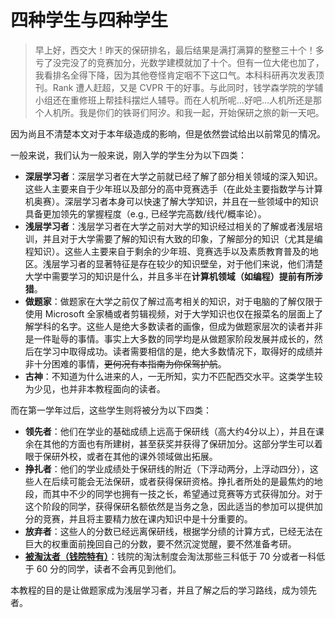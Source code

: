 # 四种学生与四种学生

> 早上好，西交大！昨天的保研排名，最后结果是满打满算的整整三十个！多亏了没完没了的竞赛加分，光数学建模就加了十个。但有一位大佬也加了，我看排名全得下降，因为其他卷怪肯定咽不下这口气。本科科研再次发表顶刊。Rank 遭人赶超，又是 CVPR 干的好事。与此同时，钱学森学院的学辅小组还在重修班上帮挂科摆烂人辅导。而在人机所呢...好吧...人机所还是那个人机所。我是你们的铁哥们阿汐。和我一起，开始保研之旅的新一天吧。

因为尚且不清楚本文对于本年级造成的影响，但是依然尝试给出以前常见的情况。

一般来说，我们认为一般来说，刚入学的学生分为以下四类：

- **深层学习者**：深层学习者在大学之前就已经了解了部分相关领域的深入知识。这些人主要来自于少年班以及部分的高中竞赛选手（在此处主要指数学与计算机奥赛）。深层学习者本身可以快速了解大学知识，并且在一些领域中的知识具备更加领先的掌握程度（e.g., 已经学完高数/线代/概率论）。
- **浅层学习者**：浅层学习者在大学之前对大学的知识经过相关的了解或者浅层培训，并且对于大学需要了解的知识有大致的印象，了解部分的知识（尤其是编程知识）。这些人主要来自于剩余的少年班、竞赛选手以及素质教育普及的地区。浅层学习者的显著特征是存在较少的知识壁垒，对于他们来说，他们清楚大学中需要学习的知识是什么，并且多半在**计算机领域（如编程）提前有所涉猎**。
- **做题家**：做题家在大学之前仅了解过高考相关的知识，对于电脑的了解仅限于使用 Microsoft 全家桶或者剪辑视频，对于大学知识也仅在报菜名的层面上了解学科的名字。这些人是绝大多数读者的画像，但成为做题家层次的读者并非是一件耻辱的事情。事实上大多数的同学均是从做题家阶段发展并成长的，然后在学习中取得成功。读者需要相信的是，绝大多数情况下，取得好的成绩并非十分困难的事情，<del>更何况有本指南为你保驾护航</del>。
- **古神**：不知道为什么进来的人，一无所知，实力不匹配西交水平。这类学生较为少见，也并非本教程面向的读者。

而在第一学年过后，这些学生则将被分为以下四类：

- **领先者**：他们在学业的基础成绩上远高于保研线（高大约4分以上），并且在课余在其他的方面也有所建树，甚至获奖并获得了保研加分。这部分学生可以着眼于保研外校，或者在其他的课外领域做出拓展。
- **挣扎者**：他们的学业成绩处于保研线的附近（下浮动两分，上浮动四分），这些人在后续可能会无法保研，或者获得保研资格。挣扎者所处的是最焦灼的地段，而其中不少的同学也拥有一技之长，希望通过竞赛等方式获得加分。对于这个阶段的同学，获得保研名额依然是当务之急，因此适当的参加可以提供加分的竞赛，并且将主要精力放在课内知识中是十分重要的。
- **放弃者**：这些人的分数已经远离保研线，根据学分绩的计算方式，已经无法在巨大的权重面前挽回自己的分数，要不然沉淀觉醒，要不然准备考研。
- <u>**被淘汰者（钱院特有）**</u>：钱院的淘汰制度会淘汰那些三科低于 70 分或者一科低于 60 分的同学，读者不会再见到他们。

本教程的目的是让做题家成为浅层学习者，并且了解之后的学习路线，成为领先者。